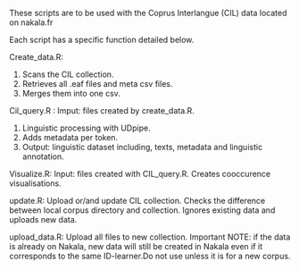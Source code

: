 These scripts are to be used with the Coprus Interlangue (CIL) data located on nakala.fr

Each script has a specific function detailed below. 

Create_data.R: 
1. Scans the CIL collection. 
2. Retrieves all .eaf files and meta csv files. 
3. Merges them into one csv.

Cil_query.R : 
Imput: files created by create_data.R. 
1. Linguistic processing with UDpipe. 
2. Adds metadata per token. 
3. Output: linguistic dataset including, texts, metadata and linguistic annotation.

Visualize.R: 
Input: files created with CIL_query.R. 
Creates cooccurence visualisations. 

update.R: 
Upload or/and update CIL collection. 
Checks the difference between local corpus directory and collection. Ignores existing data and uploads new data. 

upload_data.R: Upload all files to new collection. 
Important NOTE: if  the data is already on Nakala, new data will still be created in Nakala even if it corresponds to the same ID-learner.Do not use unless it is for a new corpus. 
